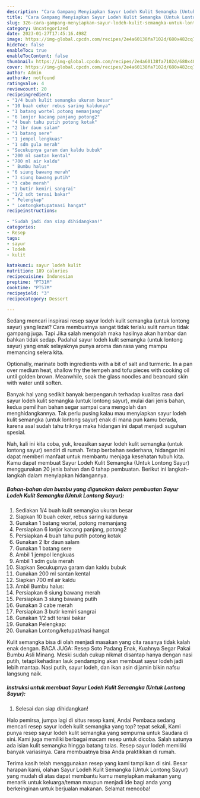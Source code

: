 ```yaml
---
description: "Cara Gampang Menyiapkan Sayur Lodeh Kulit Semangka (Untuk Lontong Sayur) yang Bisa Manjain Lidah, Buat Buka Puasa}"
title: "Cara Gampang Menyiapkan Sayur Lodeh Kulit Semangka (Untuk Lontong Sayur) yang Bisa Manjain Lidah, Buat Buka Puasa}"
slug: 326-cara-gampang-menyiapkan-sayur-lodeh-kulit-semangka-untuk-lontong-sayur-yang-bisa-manjain-lidah-buat-buka-puasa
category: Uncategorized
date: 2023-01-27T17:45:16.498Z
image: https://img-global.cpcdn.com/recipes/2e4a60138fa7102d/680x482cq70/sayur-lodeh-kulit-semangka-untuk-lontong-sayur-foto-resep-utama.jpg
hideToc: false
enableToc: true
enableTocContent: false
thumbnail: https://img-global.cpcdn.com/recipes/2e4a60138fa7102d/680x482cq70/sayur-lodeh-kulit-semangka-untuk-lontong-sayur-foto-resep-utama.jpg
cover: https://img-global.cpcdn.com/recipes/2e4a60138fa7102d/680x482cq70/sayur-lodeh-kulit-semangka-untuk-lontong-sayur-foto-resep-utama.jpg
author: Admin
authorAv: notfound
ratingvalue: 4
reviewcount: 20
recipeingredient:
- "1/4 buah kulit semangka ukuran besar"
- "10 buah ceker rebus saring kaldunya"
- "1 batang wortel potong memanjang"
- "6 lonjor kacang panjang potong2"
- "4 buah tahu putih potong kotak"
- "2 lbr daun salam"
- "1 batang sere"
- "1 jempol lengkuas"
- "1 sdm gula merah"
- "Secukupnya garam dan kaldu bubuk"
- "200 ml santan kental"
- "700 ml air kaldu"
- " Bumbu halus"
- "6 siung bawang merah"
- "3 siung bawang putih"
- "3 cabe merah"
- "3 butir kemiri sangrai"
- "1/2 sdt terasi bakar"
- " Pelengkap"
- " Lontongketupatnasi hangat"
recipeinstructions:

- "Sudah jadi dan siap dihidangkan!"
categories:
- Resep
tags:
- sayur
- lodeh
- kulit

katakunci: sayur lodeh kulit 
nutrition: 189 calories
recipecuisine: Indonesian
preptime: "PT31M"
cooktime: "PT57M"
recipeyield: "3"
recipecategory: Dessert

---
```



Sedang mencari inspirasi resep sayur lodeh kulit semangka (untuk lontong sayur) yang lezat? Cara membuatnya sangat tidak terlalu sulit namun tidak gampang juga. Tapi Jika salah mengolah maka hasilnya akan hambar dan bahkan tidak sedap. Padahal sayur lodeh kulit semangka (untuk lontong sayur) yang enak selayaknya punya aroma dan rasa yang mampu memancing selera kita.


Optionally, marinate both ingredients with a bit of salt and turmeric. In a pan over medium heat, shallow fry the tempeh and tofu pieces with cooking oil until golden brown. Meanwhile, soak the glass noodles and beancurd skin with water until soften.

Banyak hal yang sedikit banyak berpengaruh terhadap kualitas rasa dari sayur lodeh kulit semangka (untuk lontong sayur), mulai dari jenis bahan, kedua pemilihan bahan segar sampai cara mengolah dan menghidangkannya. Tak perlu pusing kalau mau menyiapkan sayur lodeh kulit semangka (untuk lontong sayur) enak di mana pun kamu berada, karena asal sudah tahu triknya maka hidangan ini dapat menjadi suguhan spesial.


Nah, kali ini kita coba, yuk, kreasikan sayur lodeh kulit semangka (untuk lontong sayur) sendiri di rumah. Tetap berbahan sederhana, hidangan ini dapat memberi manfaat untuk membantu menjaga kesehatan tubuh kita. Kamu dapat membuat Sayur Lodeh Kulit Semangka (Untuk Lontong Sayur) menggunakan 20 jenis bahan dan 0 tahap pembuatan. Berikut ini langkah-langkah dalam menyiapkan hidangannya.

<!--inarticleads1-->

##### Bahan-bahan dan bumbu yang digunakan dalam pembuatan Sayur Lodeh Kulit Semangka (Untuk Lontong Sayur):

1. Sediakan 1/4 buah kulit semangka ukuran besar
1. Siapkan 10 buah ceker, rebus saring kaldunya
1. Gunakan 1 batang wortel, potong memanjang
1. Persiapkan 6 lonjor kacang panjang, potong2
1. Persiapkan 4 buah tahu putih potong kotak
1. Gunakan 2 lbr daun salam
1. Gunakan 1 batang sere
1. Ambil 1 jempol lengkuas
1. Ambil 1 sdm gula merah
1. Siapkan Secukupnya garam dan kaldu bubuk
1. Gunakan 200 ml santan kental
1. Siapkan 700 ml air kaldu
1. Ambil  Bumbu halus:
1. Persiapkan 6 siung bawang merah
1. Persiapkan 3 siung bawang putih
1. Gunakan 3 cabe merah
1. Persiapkan 3 butir kemiri sangrai
1. Gunakan 1/2 sdt terasi bakar
1. Gunakan  Pelengkap:
1. Gunakan  Lontong/ketupat/nasi hangat


Kulit semangka bisa di olah menjadi masakan yang cita rasanya tidak kalah enak dengan. BACA JUGA: Resep Soto Padang Enak, Kuahnya Segar Pakai Bumbu Asli Minang. Meski sudah cukup nikmat disantap hanya dengan nasi putih, tetapi kehadiran lauk pendamping akan membuat sayur lodeh jadi lebih mantap. Nasi putih, sayur lodeh, dan ikan asin dijamin bikin nafsu langsung naik. 

<!--inarticleads2-->

##### Instruksi untuk membuat Sayur Lodeh Kulit Semangka (Untuk Lontong Sayur):


1. Selesai dan siap dihidangkan!

Halo pemirsa, jumpa lagi di situs resep kami, Andai Pembaca sedang mencari resep sayur lodeh kulit semangka yang top? tepat sekali, Kami punya resep sayur lodeh kulit semangka yang sempurna untuk Saudara di sini. Kami juga memiliki berbagai macam resep untuk dicoba. Salah satunya ada isian kulit semangka hingga batang talas. Resep sayur lodeh memiliki banyak variasinya. Cara membuatnya bisa Anda praktikkan di rumah. 

Terima kasih telah menggunakan resep yang kami tampilkan di sini. Besar harapan kami, olahan Sayur Lodeh Kulit Semangka (Untuk Lontong Sayur) yang mudah di atas dapat membantu kamu menyiapkan makanan yang menarik untuk keluarga/teman maupun menjadi ide bagi anda yang berkeinginan untuk berjualan makanan. Selamat mencoba!

